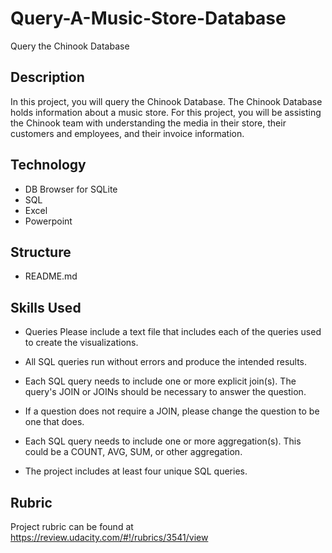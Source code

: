 # Query-A-Music-Store-Database #
Query the Chinook Database

## Description
In this project, you will query the Chinook Database. The Chinook Database holds information about a music store. For this project, you will be assisting the Chinook team with understanding the media in their store, their customers and employees, and their invoice information. 

## Technology
* DB Browser for SQLite
* SQL
* Excel
* Powerpoint

## Structure

*  README.md

## Skills Used
*  Queries
  Please include a text file that includes each of the queries used to create the visualizations.

  * All SQL queries run without errors and produce the intended results.
  * Each SQL query needs to include one or more explicit join(s). The query's JOIN or JOINs should be necessary to answer the question.      
  * If a question does not require a JOIN, please change the question to be one that does.
  * Each SQL query needs to include one or more aggregation(s). This could be a COUNT, AVG, SUM, or other aggregation.
  * The project includes at least four unique SQL queries.

## Rubric
Project rubric can be found at https://review.udacity.com/#!/rubrics/3541/view
